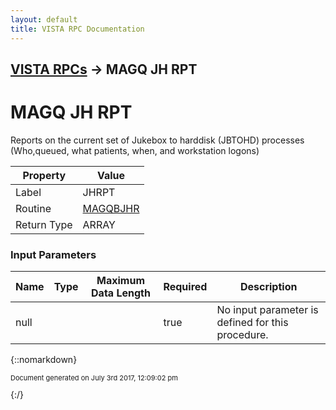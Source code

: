 ```yaml
---
layout: default
title: VISTA RPC Documentation
---
```


## [VISTA RPCs](TableOfContents) &#8594; MAGQ JH RPT
# MAGQ JH RPT

Reports on the current set of Jukebox to harddisk (JBTOHD) processes (Who,queued, what patients, when, and workstation logons)

Property | Value
--- | ---
Label | JHRPT
Routine | [MAGQBJHR](http://code.osehra.org/dox/Routine_MAGQBJHR_source.html)
Return Type | ARRAY


### Input Parameters

Name | Type | Maximum Data Length | Required | Description
--- | --- | --- | --- | ---
null |  |  | true | No input parameter is defined for this procedure.



{::nomarkdown} <br/><p style="font-size: 11px">Document generated on July 3rd 2017, 12:09:02 pm</p>{:/}
